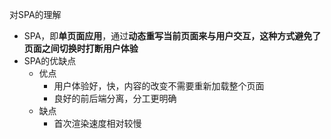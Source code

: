 对SPA的理解
- SPA，即**单页面应用**，通过**动态重写当前页面来与用户交互，这种方式避免了页面之间切换时打断用户体验**
- SPA的优缺点
    - 优点
        - 用户体验好，快，内容的改变不需要重新加载整个页面
        - 良好的前后端分离，分工更明确
    - 缺点
        - 首次渲染速度相对较慢
        
